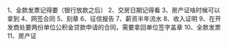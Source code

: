 1、全款发票记得要（银行放款之后）
2、交房日期记得看
3、房产证啥时候可以拿到
4、网签合同
5、刻章
6、征信报告
7、薪资半年流水
8、收入证明
9、在开发商处要两份单位公积金贷款申请的合同，需要拿回单位签字盖章
10、全款发票
11、房产证